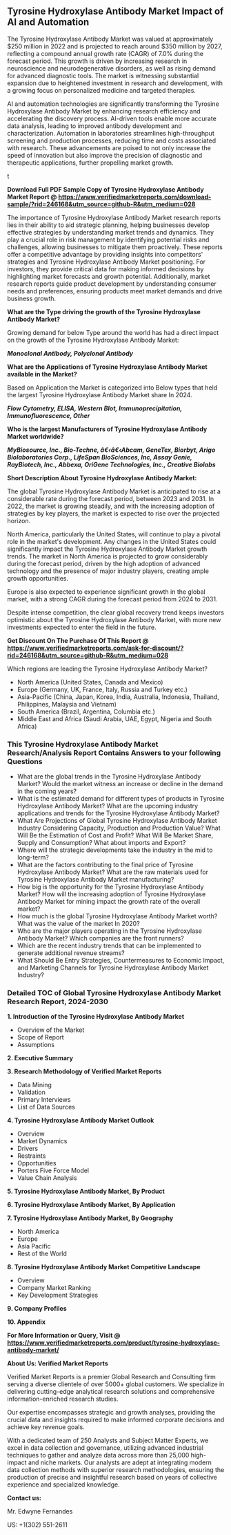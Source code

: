 <h2>Tyrosine Hydroxylase Antibody Market Impact of AI and Automation</h2><p>The Tyrosine Hydroxylase Antibody Market was valued at approximately $250 million in 2022 and is projected to reach around $350 million by 2027, reflecting a compound annual growth rate (CAGR) of 7.0% during the forecast period. This growth is driven by increasing research in neuroscience and neurodegenerative disorders, as well as rising demand for advanced diagnostic tools. The market is witnessing substantial expansion due to heightened investment in research and development, with a growing focus on personalized medicine and targeted therapies.</p><p>AI and automation technologies are significantly transforming the Tyrosine Hydroxylase Antibody Market by enhancing research efficiency and accelerating the discovery process. AI-driven tools enable more accurate data analysis, leading to improved antibody development and characterization. Automation in laboratories streamlines high-throughput screening and production processes, reducing time and costs associated with research. These advancements are poised to not only increase the speed of innovation but also improve the precision of diagnostic and therapeutic applications, further propelling market growth.</p>t</p><p id="" class=""><strong>Download Full PDF Sample Copy of Tyrosine Hydroxylase Antibody Market Report @ <a href="https://www.verifiedmarketreports.com/download-sample/?rid=246168&utm_source=github-R&utm_medium=028" target="_blank">https://www.verifiedmarketreports.com/download-sample/?rid=246168&utm_source=github-R&utm_medium=028</a></strong></p><p>The importance of&nbsp;Tyrosine Hydroxylase Antibody Market research reports lies in their ability to aid strategic planning, helping businesses develop effective strategies by understanding market trends and dynamics. They play a crucial role in risk management by identifying potential risks and challenges, allowing businesses to mitigate them proactively. These reports offer a competitive advantage by providing insights into competitors' strategies and Tyrosine Hydroxylase Antibody Market positioning. For investors, they provide critical data for making informed decisions by highlighting market forecasts and growth potential. Additionally, market research reports guide product development by understanding consumer needs and preferences, ensuring products meet market demands and drive business growth.</p><p><strong>What are the&nbsp;Type driving the growth of the Tyrosine Hydroxylase Antibody Market?</strong></p><p id="" class="">Growing demand for below Type around the world has had a direct impact on the growth of the Tyrosine Hydroxylase Antibody Market:</p><em><strong>Monoclonal Antibody, Polyclonal Antibody</strong></em></p><strong>What are the&nbsp;Applications&nbsp;of Tyrosine Hydroxylase Antibody Market available in the Market?</strong></p><p id="" class="">Based on Application the Market is categorized into Below types that held the largest Tyrosine Hydroxylase Antibody Market share In 2024.</p><em><strong>Flow Cytometry, ELISA, Western Blot, Immunoprecipitation, Immunofluorescence, Other</strong></em></p><strong>Who is the largest Manufacturers of Tyrosine Hydroxylase Antibody Market worldwide?</strong></p><p><em><strong>MyBiosource, Inc., Bio-Techne, â€‹â€‹Abcam, GeneTex, Biorbyt, Arigo Biolaboratories Corp., LifeSpan BioSciences, Inc, Assay Genie, RayBiotech, Inc., Abbexa, OriGene Technologies, Inc., Creative Biolabs</strong></em></p><p id="" class=""><strong>Short Description About Tyrosine Hydroxylase Antibody Market:</strong></p><p>The global Tyrosine Hydroxylase Antibody Market is anticipated to rise at a considerable rate during the forecast period, between 2023 and 2031. In 2022, the market is growing steadily, and with the increasing adoption of strategies by key players, the market is expected to rise over the projected horizon.</p><p>North America, particularly the United States, will continue to play a pivotal role in the market's development. Any changes in the United States could significantly impact the Tyrosine Hydroxylase Antibody Market growth trends. The market in North America is projected to grow considerably during the forecast period, driven by the high adoption of advanced technology and the presence of major industry players, creating ample growth opportunities.</p><p>Europe is also expected to experience significant growth in the global market, with a strong CAGR during the forecast period from 2024 to 2031.</p><p>Despite intense competition, the clear global recovery trend keeps investors optimistic about the Tyrosine Hydroxylase Antibody Market, with more new investments expected to enter the field in the future.</p><p id="" class=""><strong>Get Discount On The Purchase Of This Report @ <a href="https://www.verifiedmarketreports.com/ask-for-discount/?rid=246168&utm_source=github-R&utm_medium=028" target="_blank">https://www.verifiedmarketreports.com/ask-for-discount/?rid=246168&utm_source=github-R&utm_medium=028</a></strong></p>Which regions are leading the Tyrosine Hydroxylase Antibody Market?</p><ul><li>North America (United States, Canada and Mexico)</li><li>Europe (Germany, UK, France, Italy, Russia and Turkey etc.)</li><li>Asia-Pacific (China, Japan, Korea, India, Australia, Indonesia, Thailand, Philippines, Malaysia and Vietnam)</li><li>South America (Brazil, Argentina, Columbia etc.)</li><li>Middle East and Africa (Saudi Arabia, UAE, Egypt, Nigeria and South Africa)</li></ul><h3 id="" class="">This Tyrosine Hydroxylase Antibody Market Research/Analysis Report Contains Answers to your following Questions</h3><ul><li>What are the global trends in the Tyrosine Hydroxylase Antibody Market? Would the market witness an increase or decline in the demand in the coming years?</li><li>What is the estimated demand for different types of products in Tyrosine Hydroxylase Antibody Market? What are the upcoming industry applications and trends for the Tyrosine Hydroxylase Antibody Market?</li><li>What Are Projections of Global Tyrosine Hydroxylase Antibody Market Industry Considering Capacity, Production and Production Value? What Will Be the Estimation of Cost and Profit? What Will Be Market Share, Supply and Consumption? What about imports and Export?</li><li>Where will the strategic developments take the industry in the mid to long-term?</li><li>What are the factors contributing to the final price of Tyrosine Hydroxylase Antibody Market? What are the raw materials used for Tyrosine Hydroxylase Antibody Market manufacturing?</li><li>How big is the opportunity for the Tyrosine Hydroxylase Antibody Market? How will the increasing adoption of Tyrosine Hydroxylase Antibody Market for mining impact the growth rate of the overall market?</li><li>How much is the global Tyrosine Hydroxylase Antibody Market worth? What was the value of the market In 2020?</li><li>Who are the major players operating in the Tyrosine Hydroxylase Antibody Market? Which companies are the front runners?</li><li>Which are the recent industry trends that can be implemented to generate additional revenue streams?</li><li>What Should Be Entry Strategies, Countermeasures to Economic Impact, and Marketing Channels for Tyrosine Hydroxylase Antibody Market Industry?</li></ul><h3 id="" class="">Detailed TOC of Global Tyrosine Hydroxylase Antibody Market Research Report, 2024-2030</h3><p id="" class=""><strong>1. Introduction of the Tyrosine Hydroxylase Antibody Market</strong></p><ul><li>Overview of the Market</li><li>Scope of Report</li><li>Assumptions</li></ul><p id="" class=""><strong>2. Executive Summary</strong></p><p id="" class=""><strong>3. Research Methodology of Verified Market Reports</strong></p><ul><li>Data Mining</li><li>Validation</li><li>Primary Interviews</li><li>List of Data Sources</li></ul><p id="" class=""><strong>4. Tyrosine Hydroxylase Antibody Market Outlook</strong></p><ul><li>Overview</li><li>Market Dynamics</li><li>Drivers</li><li>Restraints</li><li>Opportunities</li><li>Porters Five Force Model</li><li>Value Chain Analysis</li></ul><p id="" class=""><strong>5. Tyrosine Hydroxylase Antibody Market, By Product</strong></p><p id="" class=""><strong>6. Tyrosine Hydroxylase Antibody Market, By Application</strong></p><p id="" class=""><strong>7. Tyrosine Hydroxylase Antibody Market, By Geography</strong></p><ul><li>North America</li><li>Europe</li><li>Asia Pacific</li><li>Rest of the World</li></ul><p id="" class=""><strong>8. Tyrosine Hydroxylase Antibody Market Competitive Landscape</strong></p><ul><li>Overview</li><li>Company Market Ranking</li><li>Key Development Strategies</li></ul><p id="" class=""><strong>9. Company Profiles</strong></p><p id="" class=""><strong>10. Appendix</strong></p><p id="" class=""><strong>For More Information or Query, Visit @ <a href="https://www.verifiedmarketreports.com/product/tyrosine-hydroxylase-antibody-market/" target="_blank">https://www.verifiedmarketreports.com/product/tyrosine-hydroxylase-antibody-market/</a></strong></p><p id="" class=""><strong>About Us: Verified Market Reports</strong></p><p id="" class="">Verified Market Reports is a premier Global Research and Consulting firm serving a diverse clientele of over 5000+ global customers. We specialize in delivering cutting-edge analytical research solutions and comprehensive information-enriched research studies.</p><p id="" class="">Our expertise encompasses strategic and growth analyses, providing the crucial data and insights required to make informed corporate decisions and achieve key revenue goals.</p><p id="" class="">With a dedicated team of 250 Analysts and Subject Matter Experts, we excel in data collection and governance, utilizing advanced industrial techniques to gather and analyze data across more than 25,000 high-impact and niche markets. Our analysts are adept at integrating modern data collection methods with superior research methodologies, ensuring the production of precise and insightful research based on years of collective experience and specialized knowledge.</p><p id="" class=""><strong>Contact us:</strong></p><p id="" class="">Mr. Edwyne Fernandes</p><p id="" class="">US: +1(302) 551-2611</p>